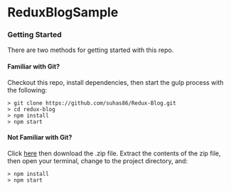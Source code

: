 # ReduxBlogSample



### Getting Started

There are two methods for getting started with this repo.

#### Familiar with Git?
Checkout this repo, install dependencies, then start the gulp process with the following:

```
> git clone https://github.com/suhas86/Redux-Blog.git
> cd redux-blog
> npm install
> npm start
```

#### Not Familiar with Git?
Click [here](https://github.com/suhas86/Redux-Blog) then download the .zip file.  Extract the contents of the zip file, then open your terminal, change to the project directory, and:

```
> npm install
> npm start
```
